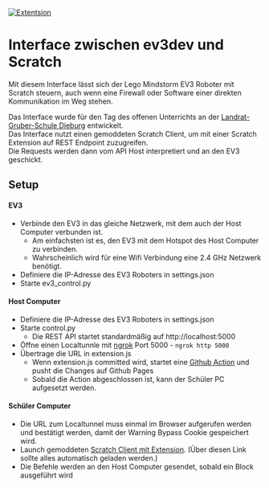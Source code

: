 [![Extentsion](https://github.com/milantheiss/ev3-scratch-interface/actions/workflows/pages/pages-build-deployment/badge.svg)](https://github.com/milantheiss/ev3-scratch-interface/actions/workflows/pages/pages-build-deployment)

# Interface zwischen ev3dev und Scratch
Mit diesem Interface lässt sich der Lego Mindstorm EV3 Roboter mit Scratch steuern, auch wenn eine Firewall oder Software einer direkten Kommunikation im Weg stehen.

Das Interface wurde für den Tag des offenen Unterrichts an der [Landrat-Gruber-Schule Dieburg](https://lgs-dieburg.de) entwickelt.  
Das Interface nutzt einen gemoddeten Scratch Client, um mit einer Scratch Extension auf REST Endpoint zuzugreifen.  
Die Requests werden dann vom API Host interpretiert und an den EV3 geschickt.

## Setup

#### EV3
- Verbinde den EV3 in das gleiche Netzwerk, mit dem auch der Host Computer verbunden ist.
  - Am einfachsten ist es, den EV3 mit dem Hotspot des Host Computer zu verbinden.  
  - Wahrscheinlich wird für eine Wifi Verbindung eine 2.4 GHz Netzwerk benötigt. 
- Definiere die IP-Adresse des EV3 Roboters in settings.json
- Starte ev3_control.py

#### Host Computer
- Definiere die IP-Adresse des EV3 Roboters in settings.json
- Starte control.py
  - Die REST API startet standardmäßig auf http://localhost:5000
- Öffne einen Localtunnle mit [ngrok](https://ngrok.com) Port 5000 - `ngrok http 5000`
- Übertrage die URL in extension.js
  - Wenn extension.js committed wird, startet eine [Github Action](https://github.com/milantheiss/ev3-scratch-interface/actions/workflows/pages/pages-build-deployment) und pusht die Changes auf Github Pages
  - Sobald die Action abgeschlossen ist, kann der Schüler PC aufgesetzt werden.

#### Schüler Computer
- Die URL zum Localtunnel muss einmal im Browser aufgerufen werden und bestätigt werden, damit der Warning Bypass Cookie gespeichert wird.
- Launch gemoddeten [Scratch Client mit Extension](https://sheeptester.github.io/scratch-gui/?url=https://milantheiss.github.io/ev3-scratch-interface/extension.js). (Über diesen Link sollte alles automatisch geladen werden.)
- Die Befehle werden an den Host Computer gesendet, sobald ein Block ausgeführt wird 
